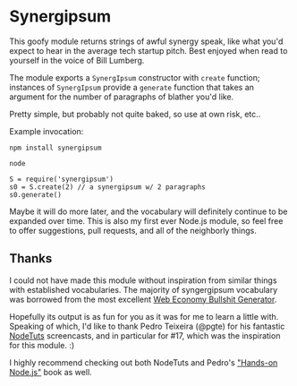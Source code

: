 # Synergipsum

This goofy module returns strings of awful synergy speak, like what you'd
expect to hear in the average tech startup pitch. Best enjoyed when read to
yourself in the voice of Bill Lumberg.

The module exports a `SynergIpsum` constructor with `create` function;
instances of `SynergIpsum` provide a `generate` function that takes an
argument for the number of paragraphs of blather you'd like.

Pretty simple, but probably not quite baked, so use at own risk, etc..

Example invocation:

```
npm install synergipsum

node

S = require('synergipsum')
s0 = S.create(2) // a synergipsum w/ 2 paragraphs
s0.generate()
```

Maybe it will do more later, and the vocabulary will definitely continue
to be expanded over time. This is also my first ever Node.js module, so feel
free to offer suggestions, pull requests, and all of the neighborly things.

## Thanks

I could not have made this module without inspiration from similar things
with established vocabularies. The majority of syngergipsum vocabulary was
borrowed from the most excellent
[Web Economy Bullshit Generator](http://www.dack.com/web/bullshit.html).

Hopefully its output is as fun for you as it was for me to learn a
little with. Speaking of which, I'd like to thank Pedro Teixeira (@pgte) for
his fantastic [NodeTuts](http://nodetuts.com/) screencasts, and in
particular for #17, which was the inspiration for this module. :)

I highly recommend checking out both NodeTuts and
Pedro's ["Hands-on Node.js"](http://nodetuts.com/handson-nodejs-book.html)
book as well.
